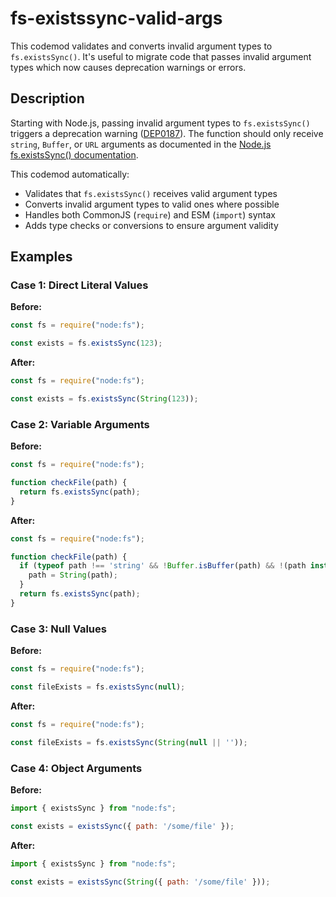 # fs-existssync-valid-args

This codemod validates and converts invalid argument types to `fs.existsSync()`. It's useful to migrate code that passes invalid argument types which now causes deprecation warnings or errors.

## Description

Starting with Node.js, passing invalid argument types to `fs.existsSync()` triggers a deprecation warning ([DEP0187](https://nodejs.org/api/deprecations.html#dep0187-passing-invalid-argument-types-to-fsexistssync)). The function should only receive `string`, `Buffer`, or `URL` arguments as documented in the [Node.js fs.existsSync() documentation](https://nodejs.org/api/fs.html#fsexistssyncpath).

This codemod automatically:
- Validates that `fs.existsSync()` receives valid argument types
- Converts invalid argument types to valid ones where possible
- Handles both CommonJS (`require`) and ESM (`import`) syntax
- Adds type checks or conversions to ensure argument validity

## Examples

### Case 1: Direct Literal Values

**Before:**
```javascript
const fs = require("node:fs");

const exists = fs.existsSync(123);
```

**After:**
```javascript
const fs = require("node:fs");

const exists = fs.existsSync(String(123));
```

### Case 2: Variable Arguments

**Before:**
```javascript
const fs = require("node:fs");

function checkFile(path) {
  return fs.existsSync(path);
}
```

**After:**
```javascript
const fs = require("node:fs");

function checkFile(path) {
  if (typeof path !== 'string' && !Buffer.isBuffer(path) && !(path instanceof URL)) {
    path = String(path);
  }
  return fs.existsSync(path);
}
```

### Case 3: Null Values

**Before:**
```javascript
const fs = require("node:fs");

const fileExists = fs.existsSync(null);
```

**After:**
```javascript
const fs = require("node:fs");

const fileExists = fs.existsSync(String(null || ''));
```

### Case 4: Object Arguments

**Before:**
```javascript
import { existsSync } from "node:fs";

const exists = existsSync({ path: '/some/file' });
```

**After:**
```javascript
import { existsSync } from "node:fs";

const exists = existsSync(String({ path: '/some/file' }));
```

